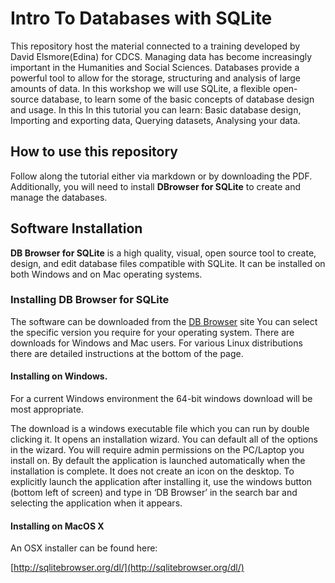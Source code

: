 # Intro To Databases with SQLite

This repository host the material connected to a training developed by David Elsmore(Edina) for CDCS. 
Managing data has become increasingly important in the Humanities and Social Sciences. 
Databases provide a powerful tool to allow for the storage, structuring and analysis of large amounts of data. In this workshop we will use SQLite, a flexible open-source database, to learn some of the basic concepts of database design and usage. 
In this In this tutorial you can learn: Basic database design, Importing and exporting data, Querying datasets, Analysing your data.

## How to use this repository

Follow along the tutorial either via markdown or by downloading the PDF. Additionally, you will need to install **DBrowser for SQLite** to create and manage the databases.


## Software Installation

**DB Browser for SQLite**  is a high quality, visual, open source tool to create, design, and edit database files compatible with SQLite. It can be installed on both Windows and on Mac operating systems.

### Installing DB Browser for SQLite

The software can be downloaded from the  [DB Browser](http://sqlitebrowser.org/dl/)  site You can select the specific version you require for your operating system. There are downloads for Windows and Mac users. For various Linux distributions there are detailed instructions at the bottom of the page.

#### Installing on Windows.

For a current Windows environment the 64-bit windows download will be most appropriate.

The download is a windows executable file which you can run by double clicking it. It opens an installation wizard. You can default all of the options in the wizard. You will require admin permissions on the PC/Laptop you install on. By default the application is launched automatically when the installation is complete. It does not create an icon on the desktop. To explicitly launch the application after installing it, use the windows button (bottom left of screen) and type in ‘DB Browser’ in the search bar and selecting the application when it appears.

#### Installing on MacOS X

An OSX installer can be found here:

[http://sqlitebrowser.org/dl/](http://sqlitebrowser.org/dl/)
